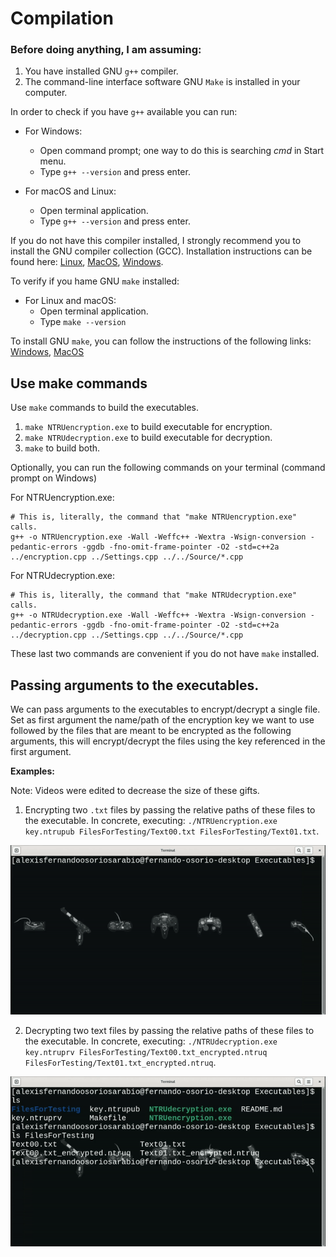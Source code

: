 #  Compilation

### Before doing anything, I am assuming:

1. You have installed GNU ``g++`` compiler.
2. The command-line interface software GNU ``Make`` is installed in your computer.

In order to check if you have ``g++`` available you can run:

- For Windows:
    - Open command prompt; one way to do this is searching *cmd* in Start menu.
    - Type ``g++ --version`` and press enter.

- For macOS and Linux:
    - Open terminal application.
    - Type ``g++ --version`` and press enter.

If you do not have this compiler installed, I strongly recommend you to install the GNU compiler collection (GCC). Installation
instructions can be found here:
[Linux](https://www.geeksforgeeks.org/how-to-install-gcc-compiler-on-linux/), 
[MacOS](https://cs.millersville.edu/~gzoppetti/InstallingGccMac.html),
[Windows](https://www.ibm.com/docs/en/devops-test-embedded/9.0.0?topic=overview-installing-recommended-gnu-compiler-windows).

To verify if you hame GNU ``make`` installed:

- For Linux and macOS:
    - Open terminal application.
    - Type ``make --version``

To install GNU ``make``, you can follow the instructions of the following links:
[Windows](https://stackoverflow.com/a/57042516), 
[MacOS](https://ipv6.rs/tutorial/macOS/GNU_Make/)

## Use make commands

Use ``make`` commands to build the executables.

1. ``make NTRUencryption.exe`` to build executable for encryption.
2. ``make NTRUdecryption.exe`` to build executable for decryption.
3. ``make`` to build both.

Optionally, you can run the following commands on your terminal (command prompt on Windows)

For NTRUencryption.exe:
```
# This is, literally, the command that "make NTRUencryption.exe" calls.
g++ -o NTRUencryption.exe -Wall -Weffc++ -Wextra -Wsign-conversion -pedantic-errors -ggdb -fno-omit-frame-pointer -O2 -std=c++2a
../encryption.cpp ../Settings.cpp ../../Source/*.cpp
```

For NTRUdecryption.exe:
```
# This is, literally, the command that "make NTRUdecryption.exe" calls.
g++ -o NTRUdecryption.exe -Wall -Weffc++ -Wextra -Wsign-conversion -pedantic-errors -ggdb -fno-omit-frame-pointer -O2 -std=c++2a
../decryption.cpp ../Settings.cpp ../../Source/*.cpp
```

These last two commands are convenient if you do not have ``make`` installed. 

## Passing arguments to the executables.
We can pass arguments to the executables to encrypt/decrypt a single file. Set as first argument the name/path of the encryption
key we want to use followed by the files that are meant to be encrypted as the following arguments, this will encrypt/decrypt
the files using the key referenced in the first argument.

**Examples:**

Note: Videos were edited to decrease the size of these gifts.

1. Encrypting two ``.txt`` files by passing the relative paths of these files to the executable. In concrete, executing:
``./NTRUencryption.exe key.ntrupub FilesForTesting/Text00.txt FilesForTesting/Text01.txt``.

![Encryption](../../Pictures/NTRUencryption.gif)

2. Decrypting two text files by passing the relative paths of these files to the executable. In concrete, executing:
``./NTRUdecryption.exe key.ntruprv FilesForTesting/Text00.txt_encrypted.ntruq FilesForTesting/Text01.txt_encrypted.ntruq``.

![Decryption](../../Pictures/NTRUdecryption.gif)

